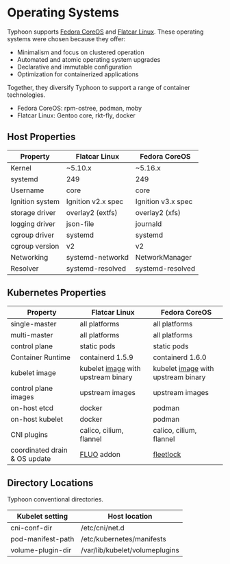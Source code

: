 # Operating Systems

Typhoon supports [Fedora CoreOS](https://getfedora.org/coreos/) and [Flatcar Linux](https://www.flatcar-linux.org/). These operating systems were chosen because they offer:

* Minimalism and focus on clustered operation
* Automated and atomic operating system upgrades
* Declarative and immutable configuration
* Optimization for containerized applications

Together, they diversify Typhoon to support a range of container technologies.

* Fedora CoreOS: rpm-ostree, podman, moby
* Flatcar Linux: Gentoo core, rkt-fly, docker

## Host Properties

| Property          | Flatcar Linux | Fedora CoreOS |
|-------------------|---------------|---------------|
| Kernel            | ~5.10.x       | ~5.16.x       |
| systemd           | 249           | 249           |
| Username          | core          | core          |
| Ignition system   | Ignition v2.x spec | Ignition v3.x spec |
| storage driver    | overlay2 (extfs)  | overlay2 (xfs) |
| logging driver    | json-file     | journald      |
| cgroup driver     | systemd       | systemd       |
| cgroup version    | v2            | v2            |
| Networking        | systemd-networkd | NetworkManager   |
| Resolver          | systemd-resolved | systemd-resolved |

## Kubernetes Properties

| Property          | Flatcar Linux | Fedora CoreOS |
|-------------------|---------------|---------------|
| single-master     | all platforms | all platforms |
| multi-master      | all platforms | all platforms |
| control plane     | static pods   | static pods   |
| Container Runtime | containerd 1.5.9 | containerd 1.6.0 |
| kubelet image     | kubelet [image](https://github.com/poseidon/kubelet) with upstream binary | kubelet [image](https://github.com/poseidon/kubelet) with upstream binary |
| control plane images | upstream images | upstream images |
| on-host etcd      | docker    | podman |
| on-host kubelet   | docker    | podman |
| CNI plugins       | calico, cilium, flannel | calico, cilium, flannel |
| coordinated drain & OS update | [FLUO](https://github.com/kinvolk/flatcar-linux-update-operator) addon | [fleetlock](https://github.com/poseidon/fleetlock) |

## Directory Locations

Typhoon conventional directories.

| Kubelet setting   | Host location                  |
|-------------------|--------------------------------|
| cni-conf-dir      | /etc/cni/net.d                 |
| pod-manifest-path | /etc/kubernetes/manifests      |
| volume-plugin-dir | /var/lib/kubelet/volumeplugins |

